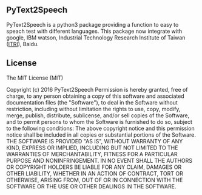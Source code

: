 PyText2Speech
---
PyText2Speech is a python3 package providing a function to easy to speach test with different languages.
This package now integrate with google, IBM watson, Industrial Technology 
Research Institute of Taiwan ([ITRI](https://www.itri.org.tw/)), Baidu.



License
---
The MIT License (MIT)

Copyright (c) 2016 PyText2Speech
Permission is hereby granted, free of charge, to any person obtaining a copy of this software and associated 
documentation files (the "Software"), to deal in the Software without restriction, including without limitation
 the rights to use, copy, modify, merge, publish, distribute, sublicense, and/or sell copies of the Software,
  and to permit persons to whom the Software is furnished to do so, subject to the following conditions:
The above copyright notice and this permission notice shall be included in all copies or substantial portions of the 
Software.
THE SOFTWARE IS PROVIDED "AS IS", WITHOUT WARRANTY OF ANY KIND, EXPRESS OR IMPLIED,
 INCLUDING BUT NOT LIMITED TO THE WARRANTIES OF MERCHANTABILITY, FITNESS FOR A PARTICULAR PURPOSE AND NONINFRINGEMENT.
  IN NO EVENT SHALL THE AUTHORS OR COPYRIGHT HOLDERS BE LIABLE FOR ANY CLAIM, DAMAGES OR OTHER LIABILITY,
   WHETHER IN AN ACTION OF CONTRACT, TORT OR OTHERWISE, ARISING FROM, 
   OUT OF OR IN CONNECTION WITH THE SOFTWARE OR THE USE OR OTHER DEALINGS IN THE SOFTWARE.
